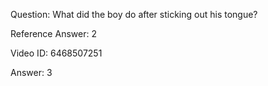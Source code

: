 Question: What did the boy do after sticking out his tongue?

Reference Answer: 2

Video ID: 6468507251

Answer: 3

